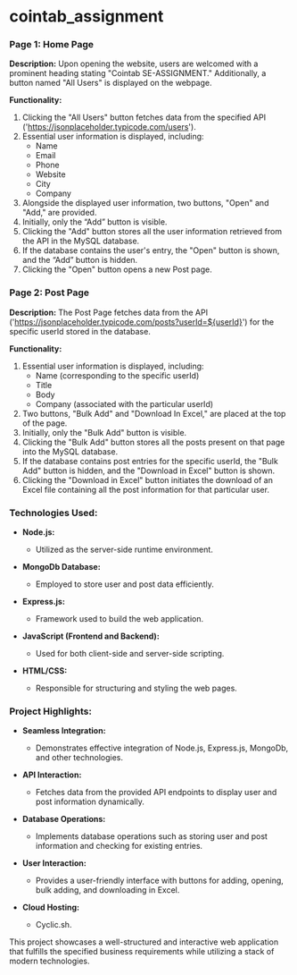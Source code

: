 # cointab_assignment



### Page 1: Home Page

**Description:**
Upon opening the website, users are welcomed with a prominent heading stating "Cointab SE-ASSIGNMENT." Additionally, a button named "All Users" is displayed on the webpage.

**Functionality:**
1. Clicking the "All Users" button fetches data from the specified API ('https://jsonplaceholder.typicode.com/users').
2. Essential user information is displayed, including:
   - Name
   - Email
   - Phone
   - Website
   - City
   - Company
3. Alongside the displayed user information, two buttons, "Open" and "Add," are provided.
4. Initially, only the “Add” button is visible.
5. Clicking the "Add" button stores all the user information retrieved from the API in the MySQL database.
6. If the database contains the user's entry, the "Open" button is shown, and the “Add” button is hidden.
7. Clicking the "Open" button opens a new Post page.

### Page 2: Post Page

**Description:**
The Post Page fetches data from the API ('https://jsonplaceholder.typicode.com/posts?userId=${userId}') for the specific userId stored in the database.

**Functionality:**
1. Essential user information is displayed, including:
   - Name (corresponding to the specific userId)
   - Title
   - Body
   - Company (associated with the particular userId)
2. Two buttons, "Bulk Add" and "Download In Excel," are placed at the top of the page.
3. Initially, only the "Bulk Add" button is visible.
4. Clicking the "Bulk Add" button stores all the posts present on that page into the MySQL database.
5. If the database contains post entries for the specific userId, the "Bulk Add" button is hidden, and the "Download in Excel" button is shown.
6. Clicking the "Download in Excel" button initiates the download of an Excel file containing all the post information for that particular user.

### Technologies Used:

- **Node.js:**
  - Utilized as the server-side runtime environment.
  
- **MongoDb Database:**
  - Employed to store user and post data efficiently.
  
- **Express.js:**
  - Framework used to build the web application.
  
- **JavaScript (Frontend and Backend):**
  - Used for both client-side and server-side scripting.
  
- **HTML/CSS:**
  - Responsible for structuring and styling the web pages.
  
### Project Highlights:

- **Seamless Integration:**
  - Demonstrates effective integration of Node.js, Express.js, MongoDb, and other technologies.
  
- **API Interaction:**
  - Fetches data from the provided API endpoints to display user and post information dynamically.
  
- **Database Operations:**
  - Implements database operations such as storing user and post information and checking for existing entries.
  
- **User Interaction:**
  - Provides a user-friendly interface with buttons for adding, opening, bulk adding, and downloading in Excel.
  
- **Cloud Hosting:**
  - Cyclic.sh.

This project showcases a well-structured and interactive web application that fulfills the specified business requirements while utilizing a stack of modern technologies.
